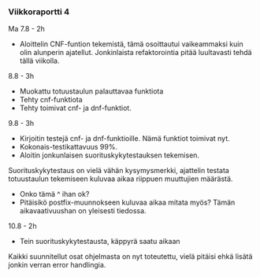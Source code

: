 ### Viikkoraportti 4

Ma 7.8 - 2h
- Aloittelin CNF-funtion tekemistä, tämä osoittautui vaikeammaksi kuin olin alunperin ajatellut. Jonkinlaista refaktorointia pitää luultavasti tehdä tällä viikolla.

8.8 - 3h
- Muokattu totuustaulun palauttavaa funktiota
- Tehty cnf-funktiota
- Tehty toimivat cnf- ja dnf-funktiot.

9.8 - 3h
- Kirjoitin testejä cnf- ja dnf-funktioille. Nämä funktiot toimivat nyt.
- Kokonais-testikattavuus 99%.
- Aloitin jonkunlaisen suorituskykytestauksen tekemisen.

Suorituskykytestaus on vielä vähän kysymysmerkki, ajattelin testata totuustaulun tekemiseen kuluvaa aikaa riippuen muuttujien määrästä.
- Onko tämä ^ ihan ok?
- Pitäisikö postfix-muunnokseen kuluvaa aikaa mitata myös? Tämän aikavaativuushan on yleisesti tiedossa. 

10.8 - 2h
- Tein suorituskykytestausta, käppyrä saatu aikaan

Kaikki suunnitellut osat ohjelmasta on nyt toteutettu, vielä pitäisi ehkä lisätä jonkin verran error handlingia.